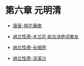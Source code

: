 # 第六章 元明清

* [唐寅-桃花庵歌](taohuaange.md)

* [纳兰性德-木兰花·拟古决绝词柬友](nigujuecijianyou.md)

* [纳兰性德-长相思](changxiangsi.md)

* [纳兰性德-浣溪沙](huanxisha.md)